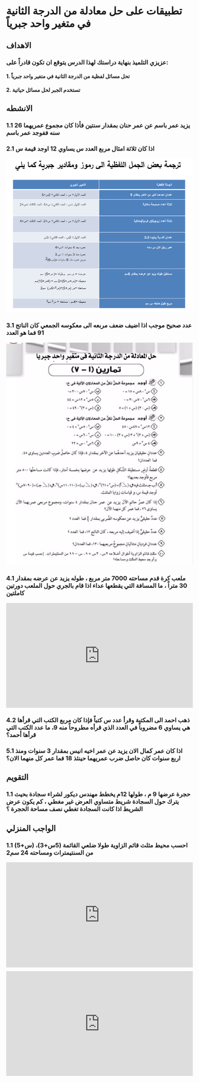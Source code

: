 # تطبيقات على حل معادلة من الدرجة الثانية في متغير واحد جبرياً

## الاهداف

### عزيزي التلميذ بنهاية دراستك لهذا الدرس يتوقع ان تكون قادراً على:

#### 1. تحل مسائل لفظية من الدرجة الثانية في متغير واحد جبرياً

#### 2. تستخدم الجبر لحل مسائل حياتية

## الانشطه

### 1.1 يزيد عمر باسم عن عمر حنان بمقدار سنتين فأذا كان مجموع عمريهما 26 سنه ففوجد عمر باسم

### 2.1 اذا كان ثلاثة امثال مربع العدد س يساوي 12 اوجد قيمة س

![9.1](../Images/lec9-1.png)

### 3.1 عدد صحيح موجب اذا اضيف ضعف مربعه الى معكوسه الجمعي كان الناتج 91 فما هو العدد

![9.2](../Images/lec9-2.png)

### 4.1 ملعب كرة قدم مساحته 7000 متر مربع ، طوله يزيد عن عرضه بمقدار 30 متراً ، ما المسافة التي يقطعها عداء اذا قام بالجري حول الملعب دورتين كاملتين

<div style="position: relative; padding-bottom: 56.25%; height: 0; overflow: hidden;">
  <iframe style="position: absolute; top: 0; left: 0; width: 100%; height: 100%;" src="https://www.youtube.com/embed/6xsMMy_arZ0" frameborder="0" allow="accelerometer; autoplay; clipboard-write; encrypted-media; gyroscope; picture-in-picture" allowfullscreen></iframe>
</div>

### 4.2 ذهب احمد الى المكتبة وقرأ عدد س كتباً فإذا كان مربع الكتب التي قرأها هي يساوي 6 مضروباً في العدد الذي قرأه مطروحاً منه 9، ما عدد الكتب التي قرأها أحمد؟

### 5.1 اذا كان عمر كمال الان يزيد عن عمر اخيه انيس بمقدار 3 سنوات ومنذ اربع سنوات كان حاصل ضرب عمريهما حينئذ 18 فما عمر كل منهما الان؟

## التقويم

### 1.1 حجرة عرضها 9 م ، طولها 12م يخطط مهندس ديكور لشراء سجادة بحيث يترك حول السجادة شريط متساوي العرض غير مغطي ، كم يكون عرض الشريط اذا كانت السجادة تغطي نصف مساحة الحجرة ؟

## الواجب المنزلي

### 1.1 احسب محيط مثلث قائم الزاوية طولا ضلعي القائمة (5س+3)، (س+5) من السنتيمترات ومساحته 24 سم2

<div style="position: relative; padding-bottom: 56.25%; height: 0; overflow: hidden; margin-bottom:10px;">
  <iframe style="position: absolute; top: 0; left: 0; width: 100%; height: 100%;" src="https://www.youtube.com/embed/NTiNQR33pWM" frameborder="0" allow="accelerometer; autoplay; clipboard-write; encrypted-media; gyroscope; picture-in-picture" allowfullscreen></iframe>
</div>

<div style="position: relative; padding-bottom: 56.25%; height: 0; overflow: hidden; margin-bottom:10px;">
  <iframe style="position: absolute; top: 0; left: 0; width: 100%; height: 100%;" src="https://www.youtube.com/embed/p_wCrB5VfE0" frameborder="0" allow="accelerometer; autoplay; clipboard-write; encrypted-media; gyroscope; picture-in-picture" allowfullscreen></iframe>
</div>
